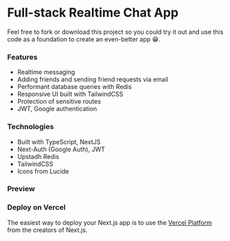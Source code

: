 # Full-stack Realtime Chat App
Feel free to fork or download this project so you could try it out and use this code as a foundation to create an even-better app :grin:.

### Features
- Realtime messaging
- Adding friends and sending friend requests via email
- Performant database queries with Redis
- Responsive UI built with TailwindCSS
- Protection of sensitive routes
- JWT, Google authentication

### Technologies
- Built with TypeScript, NextJS
- Next-Auth (Google Auth), JWT
- Upstadh Redis
- TailwindCSS
- Icons from Lucide

### Preview


### Deploy on Vercel

The easiest way to deploy your Next.js app is to use the [Vercel Platform](https://vercel.com/new?utm_medium=default-template&filter=next.js&utm_source=create-next-app&utm_campaign=create-next-app-readme) from the creators of Next.js.
